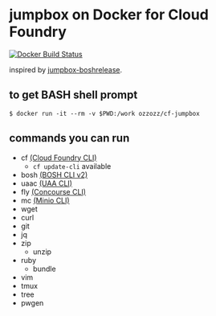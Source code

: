 # jumpbox on Docker for Cloud Foundry

[![Docker Build Status](https://img.shields.io/docker/build/ozzozz/cf-jumpbox.svg)](https://hub.docker.com/r/ozzozz/cf-jumpbox/)

inspired by [jumpbox-boshrelease](https://github.com/cloudfoundry-community/jumpbox-boshrelease).

## to get BASH shell prompt

```
$ docker run -it --rm -v $PWD:/work ozzozz/cf-jumpbox
```

## commands you can run

* cf [(Cloud Foundry CLI)](https://github.com/cloudfoundry/cli)
  * `cf update-cli` available
* bosh [(BOSH CLI v2)](https://bosh.io/docs/cli-v2.html)
* uaac [(UAA CLI)](https://github.com/cloudfoundry/cf-uaac)
* fly [(Concourse CLI)](https://concourse.ci/fly-cli.html)
* mc [(Minio CLI)](https://docs.minio.io/docs/minio-client-quickstart-guide)
* wget
* curl
* git
* jq
* zip
  * unzip
* ruby
  * bundle
* vim
* tmux
* tree
* pwgen
